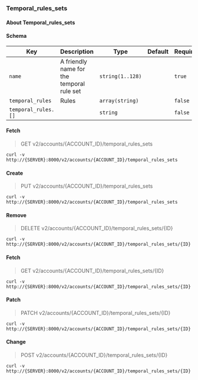 ### Temporal_rules_sets

#### About Temporal_rules_sets

#### Schema

Key | Description | Type | Default | Required
--- | ----------- | ---- | ------- | --------
`name` | A friendly name for the temporal rule set | `string(1..128)` |   | `true`
`temporal_rules` | Rules | `array(string)` |   | `false`
`temporal_rules.[]` |   | `string` |   | `false`


#### Fetch

> GET v2/accounts/{ACCOUNT_ID}/temporal_rules_sets

```curl
curl -v http://{SERVER}:8000/v2/accounts/{ACCOUNT_ID}/temporal_rules_sets
```

#### Create

> PUT v2/accounts/{ACCOUNT_ID}/temporal_rules_sets

```curl
curl -v http://{SERVER}:8000/v2/accounts/{ACCOUNT_ID}/temporal_rules_sets
```

#### Remove

> DELETE v2/accounts/{ACCOUNT_ID}/temporal_rules_sets/{ID}

```curl
curl -v http://{SERVER}:8000/v2/accounts/{ACCOUNT_ID}/temporal_rules_sets/{ID}
```

#### Fetch

> GET v2/accounts/{ACCOUNT_ID}/temporal_rules_sets/{ID}

```curl
curl -v http://{SERVER}:8000/v2/accounts/{ACCOUNT_ID}/temporal_rules_sets/{ID}
```

#### Patch

> PATCH v2/accounts/{ACCOUNT_ID}/temporal_rules_sets/{ID}

```curl
curl -v http://{SERVER}:8000/v2/accounts/{ACCOUNT_ID}/temporal_rules_sets/{ID}
```

#### Change

> POST v2/accounts/{ACCOUNT_ID}/temporal_rules_sets/{ID}

```curl
curl -v http://{SERVER}:8000/v2/accounts/{ACCOUNT_ID}/temporal_rules_sets/{ID}
```

